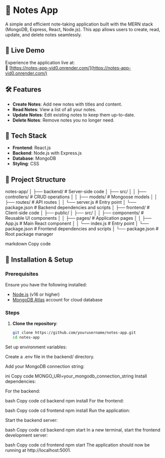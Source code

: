 # 📝 Notes App

A simple and efficient note-taking application built with the MERN stack (MongoDB, Express, React, Node.js). This app allows users to create, read, update, and delete notes seamlessly.

## 🚀 Live Demo

Experience the application live at:  
🔗 [https://notes-app-vid0.onrender.com/](https://notes-app-vid0.onrender.com/)

## 🛠️ Features

- **Create Notes**: Add new notes with titles and content.
- **Read Notes**: View a list of all your notes.
- **Update Notes**: Edit existing notes to keep them up-to-date.
- **Delete Notes**: Remove notes you no longer need.

## 🧱 Tech Stack

- **Frontend**: React.js
- **Backend**: Node.js with Express.js
- **Database**: MongoDB
- **Styling**: CSS

## 📁 Project Structure

notes-app/
│
├── backend/ # Server-side code
│ ├── src/
│ │ ├── controllers/ # CRUD operations
│ │ ├── models/ # Mongoose models
│ │ ├── routes/ # API routes
│ │ └── server.js # Entry point
│ └── package.json # Backend dependencies and scripts
│
├── frontend/ # Client-side code
│ ├── public/
│ ├── src/
│ │ ├── components/ # Reusable UI components
│ │ ├── pages/ # Application pages
│ │ ├── App.js # Main React component
│ │ └── index.js # Entry point
│ └── package.json # Frontend dependencies and scripts
│
└── package.json # Root package manager

markdown
Copy code

## 🧪 Installation & Setup

### Prerequisites

Ensure you have the following installed:

- [Node.js](https://nodejs.org/) (v16 or higher)
- [MongoDB Atlas](https://www.mongodb.com/cloud/atlas) account for cloud database

### Steps

1. **Clone the repository**:

   ```bash
   git clone https://github.com/yourusername/notes-app.git
   cd notes-app
Set up environment variables:

Create a .env file in the backend/ directory.

Add your MongoDB connection string:

ini
Copy code
MONGO_URI=your_mongodb_connection_string
Install dependencies:

For the backend:

bash
Copy code
cd backend
npm install
For the frontend:

bash
Copy code
cd frontend
npm install
Run the application:

Start the backend server:

bash
Copy code
cd backend
npm start
In a new terminal, start the frontend development server:

bash
Copy code
cd frontend
npm start
The application should now be running at http://localhost:5001.